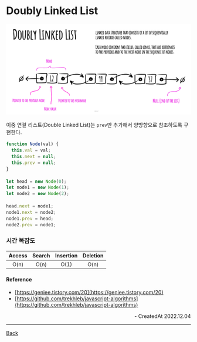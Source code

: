 # Doubly Linked List

![linkedlist](../images/doubly-linked-list.jpg)

이중 연결 리스트(Double Linked List)는 `prev`만 추가해서 양방향으로 참조하도록 구현한다.

```JavaScript
function Node(val) {
  this.val = val;
  this.next = null;
  this.prev = null;
}

let head = new Node(0);
let node1 = new Node(1);
let node2 = new Node(2);

head.next = node1;
node1.next = node2;
node1.prev = head;
node2.prev = node1;
```

### 시간 복잡도

| Access | Search | Insertion | Deletion |
| :----: | :----: | :-------: | :------: |
|  O(n)  |  O(n)  |   O(1)    |   O(n)   |

#### Reference

- [https://geniee.tistory.com/20](https://geniee.tistory.com/20)
- [https://github.com/trekhleb/javascript-algorithms](https://github.com/trekhleb/javascript-algorithms)

<div align="right">- CreatedAt 2022.12.04</div>

---
[Back](./README.md)
